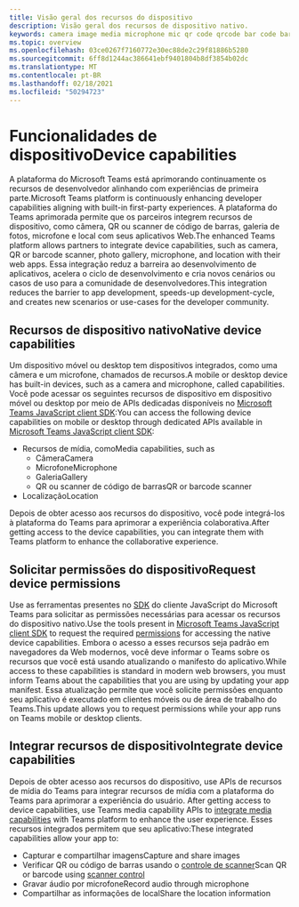 ```yaml
---
title: Visão geral dos recursos do dispositivo
description: Visão geral dos recursos de dispositivo nativo.
keywords: camera image media microphone mic qr code qrcode bar code barcode barcode scan capabilities native device permissions
ms.topic: overview
ms.openlocfilehash: 03ce0267f7160772e30ec88de2c29f81886b5280
ms.sourcegitcommit: 6ff8d1244ac386641ebf9401804b8df3854b02dc
ms.translationtype: MT
ms.contentlocale: pt-BR
ms.lasthandoff: 02/18/2021
ms.locfileid: "50294723"
---
```

# <a name="device-capabilities"></a><span data-ttu-id="f4e6f-104">Funcionalidades de dispositivo</span><span class="sxs-lookup"><span data-stu-id="f4e6f-104">Device capabilities</span></span> 

<span data-ttu-id="f4e6f-105">A plataforma do Microsoft Teams está aprimorando continuamente os recursos de desenvolvedor alinhando com experiências de primeira parte.</span><span class="sxs-lookup"><span data-stu-id="f4e6f-105">Microsoft Teams platform is continuously enhancing developer capabilities aligning with built-in first-party experiences.</span></span> <span data-ttu-id="f4e6f-106">A plataforma do Teams aprimorada permite que os parceiros integrem recursos de dispositivo, como câmera, QR ou scanner de código de barras, galeria de fotos, microfone e local com seus aplicativos Web.</span><span class="sxs-lookup"><span data-stu-id="f4e6f-106">The enhanced Teams platform allows partners to integrate device capabilities, such as camera, QR or barcode scanner, photo gallery, microphone, and location with their web apps.</span></span> <span data-ttu-id="f4e6f-107">Essa integração reduz a barreira ao desenvolvimento de aplicativos, acelera o ciclo de desenvolvimento e cria novos cenários ou casos de uso para a comunidade de desenvolvedores.</span><span class="sxs-lookup"><span data-stu-id="f4e6f-107">This integration reduces the barrier to app development, speeds-up development-cycle, and creates new scenarios or use-cases for the developer community.</span></span>

## <a name="native-device-capabilities"></a><span data-ttu-id="f4e6f-108">Recursos de dispositivo nativo</span><span class="sxs-lookup"><span data-stu-id="f4e6f-108">Native device capabilities</span></span>

<span data-ttu-id="f4e6f-109">Um dispositivo móvel ou desktop tem dispositivos integrados, como uma câmera e um microfone, chamados de recursos.</span><span class="sxs-lookup"><span data-stu-id="f4e6f-109">A mobile or desktop device has built-in devices, such as a camera and microphone, called capabilities.</span></span> <span data-ttu-id="f4e6f-110">Você pode acessar os seguintes recursos de dispositivo em dispositivo móvel ou desktop por meio de APIs dedicadas disponíveis no [Microsoft Teams JavaScript client SDK](/javascript/api/overview/msteams-client?view=msteams-client-js-latest&preserve-view=true):</span><span class="sxs-lookup"><span data-stu-id="f4e6f-110">You can access the following device capabilities on mobile or desktop through dedicated APIs available in [Microsoft Teams JavaScript client SDK](/javascript/api/overview/msteams-client?view=msteams-client-js-latest&preserve-view=true):</span></span>
* <span data-ttu-id="f4e6f-111">Recursos de mídia, como</span><span class="sxs-lookup"><span data-stu-id="f4e6f-111">Media capabilities, such as</span></span>
    * <span data-ttu-id="f4e6f-112">Câmera</span><span class="sxs-lookup"><span data-stu-id="f4e6f-112">Camera</span></span>
    * <span data-ttu-id="f4e6f-113">Microfone</span><span class="sxs-lookup"><span data-stu-id="f4e6f-113">Microphone</span></span>
    * <span data-ttu-id="f4e6f-114">Galeria</span><span class="sxs-lookup"><span data-stu-id="f4e6f-114">Gallery</span></span>
    * <span data-ttu-id="f4e6f-115">QR ou scanner de código de barras</span><span class="sxs-lookup"><span data-stu-id="f4e6f-115">QR or barcode scanner</span></span>
* <span data-ttu-id="f4e6f-116">Localização</span><span class="sxs-lookup"><span data-stu-id="f4e6f-116">Location</span></span>

<span data-ttu-id="f4e6f-117">Depois de obter acesso aos recursos do dispositivo, você pode integrá-los à plataforma do Teams para aprimorar a experiência colaborativa.</span><span class="sxs-lookup"><span data-stu-id="f4e6f-117">After getting access to the device capabilities, you can integrate them with Teams platform to enhance the collaborative experience.</span></span> 

## <a name="request-device-permissions"></a><span data-ttu-id="f4e6f-118">Solicitar permissões do dispositivo</span><span class="sxs-lookup"><span data-stu-id="f4e6f-118">Request device permissions</span></span>

<span data-ttu-id="f4e6f-119">Use as ferramentas presentes no [SDK](/javascript/api/overview/msteams-client?view=msteams-client-js-latest&preserve-view=true) do cliente [](native-device-permissions.md) JavaScript do Microsoft Teams para solicitar as permissões necessárias para acessar os recursos do dispositivo nativo.</span><span class="sxs-lookup"><span data-stu-id="f4e6f-119">Use the tools present in [Microsoft Teams JavaScript client SDK](/javascript/api/overview/msteams-client?view=msteams-client-js-latest&preserve-view=true) to request the required  [permissions](native-device-permissions.md) for accessing the native device capabilities.</span></span> <span data-ttu-id="f4e6f-120">Embora o acesso a esses recursos seja padrão em navegadores da Web modernos, você deve informar o Teams sobre os recursos que você está usando atualizando o manifesto do aplicativo.</span><span class="sxs-lookup"><span data-stu-id="f4e6f-120">While access to these capabilities is standard in modern web browsers, you must inform Teams about the capabilities that you are using by updating your app manifest.</span></span> <span data-ttu-id="f4e6f-121">Essa atualização permite que você solicite permissões enquanto seu aplicativo é executado em clientes móveis ou de área de trabalho do Teams.</span><span class="sxs-lookup"><span data-stu-id="f4e6f-121">This update allows you to request permissions while your app runs on Teams mobile or desktop clients.</span></span>
 
 ## <a name="integrate-device-capabilities"></a><span data-ttu-id="f4e6f-122">Integrar recursos de dispositivo</span><span class="sxs-lookup"><span data-stu-id="f4e6f-122">Integrate device capabilities</span></span>

<span data-ttu-id="f4e6f-123">Depois de obter acesso aos recursos do dispositivo, use APIs de recursos de mídia do Teams para integrar recursos de mídia com a plataforma do Teams para aprimorar a experiência do usuário. [](mobile-camera-image-permissions.md)</span><span class="sxs-lookup"><span data-stu-id="f4e6f-123">After getting access to device capabilities, use Teams media capability APIs to [integrate media capabilities](mobile-camera-image-permissions.md) with Teams platform to enhance the user experience.</span></span> <span data-ttu-id="f4e6f-124">Esses recursos integrados permitem que seu aplicativo:</span><span class="sxs-lookup"><span data-stu-id="f4e6f-124">These integrated capabilities allow your app to:</span></span>

* <span data-ttu-id="f4e6f-125">Capturar e compartilhar imagens</span><span class="sxs-lookup"><span data-stu-id="f4e6f-125">Capture and share images</span></span>
* <span data-ttu-id="f4e6f-126">Verificar QR ou código de barras usando o [controle de scanner](qr-barcode-scanner-capability.md)</span><span class="sxs-lookup"><span data-stu-id="f4e6f-126">Scan QR or barcode using [scanner control](qr-barcode-scanner-capability.md)</span></span>
* <span data-ttu-id="f4e6f-127">Gravar áudio por microfone</span><span class="sxs-lookup"><span data-stu-id="f4e6f-127">Record audio through microphone</span></span>
* <span data-ttu-id="f4e6f-128">Compartilhar as informações de local</span><span class="sxs-lookup"><span data-stu-id="f4e6f-128">Share the location information</span></span>
